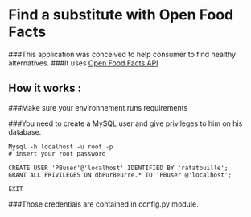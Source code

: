 # Find a substitute with Open Food Facts

###This application was conceived to help consumer to find healthy alternatives.
###It uses [Open Food Facts API](https://world.openfoodfacts.org])


## How it works :

###Make sure your environnement runs requirements

###You need to create a MySQL user and give privileges to him on his database.
```mysql
Mysql -h localhost -u root -p
# insert your root password

CREATE USER 'PBuser'@'localhost' IDENTIFIED BY 'ratatouille';
GRANT ALL PRIVILEGES ON dbPurBeurre.* TO 'PBuser'@'localhost';

EXIT
```
###Those credentials are contained in config.py module.
